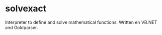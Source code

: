 # solvexact
Interpreter to define and solve mathematical functions. Written en VB.NET and Goldparser.
